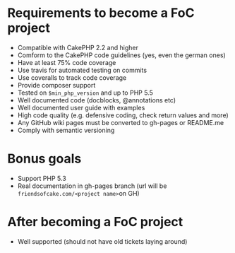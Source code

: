 # Requirements to become a FoC project

- Compatible with CakePHP 2.2 and higher
- Comform to the CakePHP code guidelines (yes, even the german ones)
- Have at least 75% code coverage
- Use travis for automated testing on commits
- Use coveralls to track code coverage
- Provide composer support
- Tested on `$min_php_version` and up to PHP 5.5
- Well documented code (docblocks, @annotations etc)
- Well documented user guide with examples
- High code quality (e.g. defensive coding, check return values and more)
- Any GitHub wiki pages must be converted to gh-pages or README.me
- Comply with semantic versioning

# Bonus goals 

- Support PHP 5.3
- Real documentation in gh-pages branch (url will be `friendsofcake.com/<project name>`on GH)

# After becoming a FoC project

- Well supported (should not have old tickets laying around)
